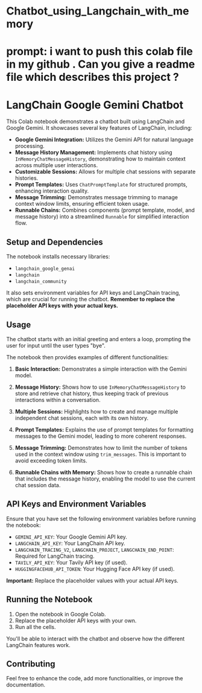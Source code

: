 # Chatbot_using_Langchain_with_memory
# prompt: i want to push this colab file in my github . Can you give a readme file which describes this project ?

# LangChain Google Gemini Chatbot

This Colab notebook demonstrates a chatbot built using LangChain and Google Gemini.  It showcases several key features of LangChain, including:

* **Google Gemini Integration:** Utilizes the Gemini API for natural language processing.
* **Message History Management:** Implements chat history using `InMemoryChatMessageHistory`, demonstrating how to maintain context across multiple user interactions.
* **Customizable Sessions:** Allows for multiple chat sessions with separate histories.
* **Prompt Templates:**  Uses `ChatPromptTemplate` for structured prompts, enhancing interaction quality.
* **Message Trimming:** Demonstrates message trimming to manage context window limits, ensuring efficient token usage.
* **Runnable Chains:**  Combines components (prompt template, model, and message history) into a streamlined `Runnable` for simplified interaction flow.


## Setup and Dependencies

The notebook installs necessary libraries:

* `langchain_google_genai`
* `langchain`
* `langchain_community`

It also sets environment variables for API keys and LangChain tracing, which are crucial for running the chatbot. **Remember to replace the placeholder API keys with your actual keys.**

## Usage

The chatbot starts with an initial greeting and enters a loop, prompting the user for input until the user types "bye".

The notebook then provides examples of different functionalities:

1. **Basic Interaction:** Demonstrates a simple interaction with the Gemini model.

2. **Message History:** Shows how to use `InMemoryChatMessageHistory` to store and retrieve chat history, thus keeping track of previous interactions within a conversation.

3. **Multiple Sessions:** Highlights how to create and manage multiple independent chat sessions, each with its own history.

4. **Prompt Templates:** Explains the use of prompt templates for formatting messages to the Gemini model, leading to more coherent responses.

5. **Message Trimming:**  Demonstrates how to limit the number of tokens used in the context window using `trim_messages`. This is important to avoid exceeding token limits.

6. **Runnable Chains with Memory:** Shows how to create a runnable chain that includes the message history, enabling the model to use the current chat session data.


## API Keys and Environment Variables

Ensure that you have set the following environment variables before running the notebook:

*   `GEMINI_API_KEY`: Your Google Gemini API key.
*   `LANGCHAIN_API_KEY`: Your LangChain API key.
*   `LANGCHAIN_TRACING_V2`, `LANGCHAIN_PROJECT`, `LANGCHAIN_END_POINT`: Required for LangChain tracing.
*   `TAVILY_API_KEY`:  Your Tavily API key (if used).
*   `HUGGINGFACEHUB_API_TOKEN`: Your Hugging Face API key (if used).

**Important:**  Replace the placeholder values with your actual API keys.

## Running the Notebook

1.  Open the notebook in Google Colab.
2.  Replace the placeholder API keys with your own.
3.  Run all the cells.

You'll be able to interact with the chatbot and observe how the different LangChain features work.


## Contributing

Feel free to enhance the code, add more functionalities, or improve the documentation.
